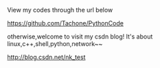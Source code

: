 View my codes through the url below

https://github.com/Tachone/PythonCode

otherwise,welcome to visit my csdn blog!
It's about linux,c++,shell,python,network~~

http://blog.csdn.net/nk_test
